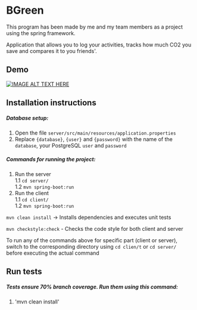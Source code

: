 # BGreen

This program has been made by me and my team members as a project using the spring framework.

Application that allows you to log your activities, tracks how much CO2 you save and compares it to you friends'.

## Demo

[![IMAGE ALT TEXT HERE](https://lh3.googleusercontent.com/PcjrymGMJmSYWtw22DU57JV5wa3QQQ__bKR_6vgKPTdWSEI5MR9S8a48Q2a7rHxDMNf7lt-Df1T1K2m2hFeF1yPigqK5zujtE9hZS74pU-ydkgM_O3LBxTGs3NUTF9Kt8KXjayAuEg=w600-h315-p-k-no)](https://photos.google.com/share/AF1QipMYJApd1qjWiTkRwDzW9Fm3ITjfdzs9FR76aocXBflN-sMW8E9khhG3PJPqQCQbnw/photo/AF1QipNqlKzRQgTulM41eiDMHU2Dn4KhK7UBM96HyUGZ?key=dmJUQ0d4ZE1yVWJLTHlwcUhzQWRLd1o3bFdBX2Rn)

## Installation instructions

##### Database setup:

1. Open the file `server/src/main/resources/application.properties`
2. Replace `{database}`, `{user}` and `{password}` with the name of the `database`, your PostgreSQL `user` and `password`

##### Commands for running the project:

1. Run the server <br>
    1.1 `cd server/` <br>
    1.2 `mvn spring-boot:run`
2. Run the client <br>
    1.1 `cd client/` <br>
    1.2 `mvn spring-boot:run`


`mvn clean install` -> Installs dependencies and executes unit tests

`mvn checkstyle:check` - Checks the code style for both client and server

To run any of the commands above for specific part (client or server), switch to the corresponding directory using `cd clien/t` or `cd server/` before executing the actual command

## Run tests

##### Tests ensure 70% branch coverage. Run them using this command:

1. 'mvn clean install'
